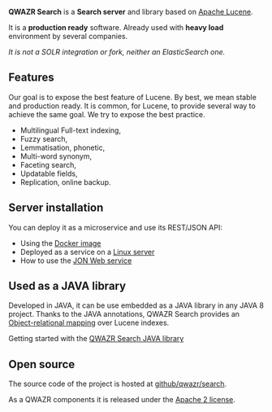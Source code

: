 **QWAZR Search** is a **Search server** and library
based on [Apache Lucene](http://lucene.apache.org/core).

It is a **production ready** software.
Already used with **heavy load** environment by several companies.

*It is not a SOLR integration or fork, neither an ElasticSearch one.*

Features
--------
Our goal is to expose the best feature of Lucene. By best, we mean stable and production ready.
It is common, for Lucene, to provide several way to achieve the same goal. We try to expose the best practice.

- Multilingual Full-text indexing,
- Fuzzy search,
- Lemmatisation, phonetic,
- Multi-word synonym,
- Faceting search,
- Updatable fields,
- Replication, online backup.

Server installation
-------------------
You can deploy it as a microservice and use its REST/JSON API: 
- Using the [Docker image](usage/docker.md)
- Deployed as a service on a [Linux server](usage/linux.md)
- How to use the [JON Web service](api)

Used as a JAVA library
----------------------
Developed in JAVA, it can be use embedded as a JAVA library in any JAVA 8 project.
Thanks to the JAVA annotations, QWAZR Search provides
an [Object-relational mapping](https://en.wikipedia.org/wiki/Object-relational_mapping)
over Lucene indexes.

Getting started with the [QWAZR Search JAVA library](usage/maven.md)

Open source
-----------
The source code of the project is hosted at
[github/qwazr/search](https://github.com/qwazr/search).

As a QWAZR components it is released under the
[Apache 2 license](https://www.apache.org/licenses/LICENSE-2.0).